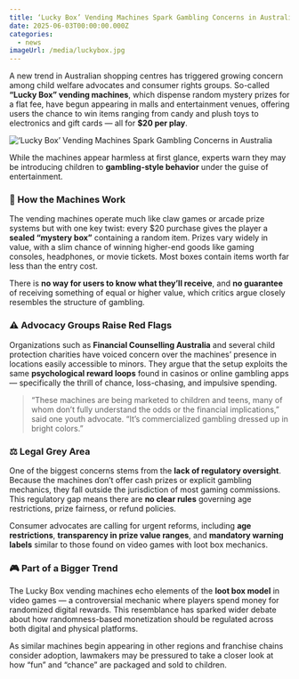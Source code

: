 ```yaml
---
title: ‘Lucky Box’ Vending Machines Spark Gambling Concerns in Australia
date: 2025-06-03T00:00:00.000Z
categories:
  - news
imageUrl: /media/luckybox.jpg
---
```


A new trend in Australian shopping centres has triggered growing concern among child welfare advocates and consumer rights groups. So-called **“Lucky Box” vending machines**, which dispense random mystery prizes for a flat fee, have begun appearing in malls and entertainment venues, offering users the chance to win items ranging from candy and plush toys to electronics and gift cards — all for **$20 per play**.

![‘Lucky Box’ Vending Machines Spark Gambling Concerns in Australia](media/luckybox.jpg)

While the machines appear harmless at first glance, experts warn they may be introducing children to **gambling-style behavior** under the guise of entertainment.

### 🎲 How the Machines Work

The vending machines operate much like claw games or arcade prize systems but with one key twist: every $20 purchase gives the player a **sealed “mystery box”** containing a random item. Prizes vary widely in value, with a slim chance of winning higher-end goods like gaming consoles, headphones, or movie tickets. Most boxes contain items worth far less than the entry cost.

There is **no way for users to know what they’ll receive**, and **no guarantee** of receiving something of equal or higher value, which critics argue closely resembles the structure of gambling.

### ⚠️ Advocacy Groups Raise Red Flags

Organizations such as **Financial Counselling Australia** and several child protection charities have voiced concern over the machines’ presence in locations easily accessible to minors. They argue that the setup exploits the same **psychological reward loops** found in casinos or online gambling apps — specifically the thrill of chance, loss-chasing, and impulsive spending.

> “These machines are being marketed to children and teens, many of whom don’t fully understand the odds or the financial implications,” said one youth advocate. “It’s commercialized gambling dressed up in bright colors.”

### ⚖️ Legal Grey Area

One of the biggest concerns stems from the **lack of regulatory oversight**. Because the machines don’t offer cash prizes or explicit gambling mechanics, they fall outside the jurisdiction of most gaming commissions. This regulatory gap means there are **no clear rules** governing age restrictions, prize fairness, or refund policies.

Consumer advocates are calling for urgent reforms, including **age restrictions**, **transparency in prize value ranges**, and **mandatory warning labels** similar to those found on video games with loot box mechanics.

### 🎮 Part of a Bigger Trend

The Lucky Box vending machines echo elements of the **loot box model** in video games — a controversial mechanic where players spend money for randomized digital rewards. This resemblance has sparked wider debate about how randomness-based monetization should be regulated across both digital and physical platforms.

As similar machines begin appearing in other regions and franchise chains consider adoption, lawmakers may be pressured to take a closer look at how “fun” and “chance” are packaged and sold to children.
